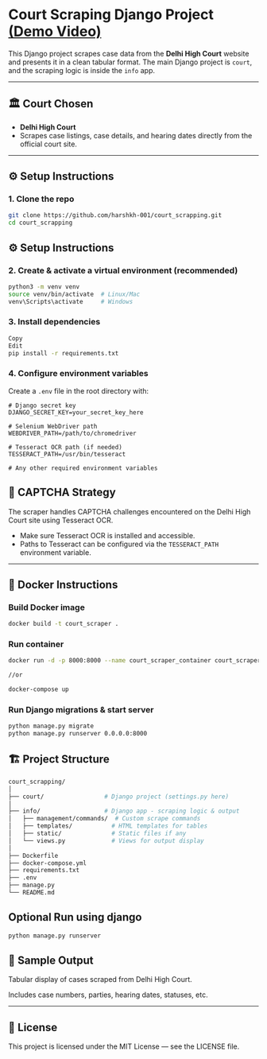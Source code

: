 # Court Scraping Django Project    [ (Demo Video) ](https://drive.google.com/file/d/1D-HvnQAf7_dq4J2d2bObrwQFsh6DZMRs/view?usp=sharing)

This Django project scrapes case data from the **Delhi High Court** website and presents it in a clean tabular format. The main Django project is `court`, and the scraping logic is inside the `info` app.

---

## 🏛 Court Chosen

- **Delhi High Court**
- Scrapes case listings, case details, and hearing dates directly from the official court site.

---

## ⚙️ Setup Instructions

### 1. Clone the repo

```bash
git clone https://github.com/harshkh-001/court_scrapping.git
cd court_scrapping
```


## ⚙️ Setup Instructions

### 2. Create & activate a virtual environment (recommended)

```bash
python3 -m venv venv
source venv/bin/activate  # Linux/Mac
venv\Scripts\activate     # Windows
```

### 3. Install dependencies
```bash
Copy
Edit
pip install -r requirements.txt
```

### 4. Configure environment variables

Create a `.env` file in the root directory with:

```env
# Django secret key
DJANGO_SECRET_KEY=your_secret_key_here

# Selenium WebDriver path
WEBDRIVER_PATH=/path/to/chromedriver

# Tesseract OCR path (if needed)
TESSERACT_PATH=/usr/bin/tesseract

# Any other required environment variables
```

## 🤖 CAPTCHA Strategy

The scraper handles CAPTCHA challenges encountered on the Delhi High Court site using Tesseract OCR.

- Make sure Tesseract OCR is installed and accessible.
- Paths to Tesseract can be configured via the `TESSERACT_PATH` environment variable.

---

## 🐳 Docker Instructions

### Build Docker image

```bash
docker build -t court_scraper .
```

### Run container
```bash
docker run -d -p 8000:8000 --name court_scraper_container court_scraper

//or

docker-compose up
```

### Run Django migrations & start server
```bash
python manage.py migrate
python manage.py runserver 0.0.0.0:8000
```

## 🏗 Project Structure
```bash
court_scrapping/
│
├── court/                 # Django project (settings.py here)
│
├── info/                  # Django app - scraping logic & output
│   ├── management/commands/  # Custom scrape commands
│   ├── templates/           # HTML templates for tables
│   ├── static/              # Static files if any
│   └── views.py             # Views for output display
│
├── Dockerfile
├── docker-compose.yml
├── requirements.txt
├── .env
├── manage.py
└── README.md
```

## Optional Run using django
```bash
python manage.py runserver
```

## 📄 Sample Output

Tabular display of cases scraped from Delhi High Court.

Includes case numbers, parties, hearing dates, statuses, etc.

---

## 📜 License

This project is licensed under the MIT License — see the LICENSE file.

